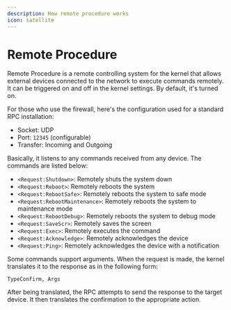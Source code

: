 ```yaml
---
description: How remote procedure works
icon: satellite
---
```


# Remote Procedure

Remote Procedure is a remote controlling system for the kernel that allows external devices connected to the network to execute commands remotely. It can be triggered on and off in the kernel settings. By default, it's turned on.

For those who use the firewall, here's the configuration used for a standard RPC installation:

* Socket: UDP
* Port: `12345` (configurable)
* Transfer: Incoming and Outgoing

Basically, it listens to any commands received from any device. The commands are listed below:

* `<Request:Shutdown>`: Remotely shuts the system down
* `<Request:Reboot>`: Remotely reboots the system
* `<Request:RebootSafe>`: Remotely reboots the system to safe mode
* `<Request:RebootMaintenance>`: Remotely reboots the system to maintenance mode
* `<Request:RebootDebug>`: Remotely reboots the system to debug mode
* `<Request:SaveScr>`: Remotely saves the screen
* `<Request:Exec>`: Remotely executes the command
* `<Request:Acknowledge>`: Remotely acknowledges the device
* `<Request:Ping>`: Remotely acknowledges the device with a notification

Some commands support arguments. When the request is made, the kernel translates it to the response as in the following form:

```
TypeConfirm, Args
```

After being translated, the RPC attempts to send the response to the target device. It then translates the confirmation to the appropriate action.
